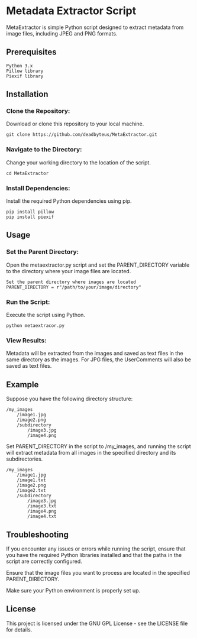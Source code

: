 # Metadata Extractor Script


MetaExtractor is simple Python script designed to extract metadata from image files, including JPEG and PNG formats.


## Prerequisites

```
Python 3.x
Pillow library
Piexif library
```

## Installation


### Clone the Repository: 

Download or clone this repository to your local machine.


```git clone https://github.com/deadbyteus/MetaExtractor.git```


### Navigate to the Directory: 

Change your working directory to the location of the script.


```cd MetaExtractor```


### Install Dependencies: 

Install the required Python dependencies using pip.

```
pip install pillow
pip install piexif
```

## Usage


### Set the Parent Directory: 

Open the metaextractor.py script and set the PARENT_DIRECTORY variable to the directory where your image files are located.

```
Set the parent directory where images are located
PARENT_DIRECTORY = r"/path/to/your/image/directory"
```

### Run the Script: 

Execute the script using Python.


```python metaextracor.py```


### View Results: 

Metadata will be extracted from the images and saved as text files in the same directory as the images. For JPG files, the UserComments will also be saved as text files.


## Example

Suppose you have the following directory structure:

```
/my_images
    /image1.jpg
    /image2.png
    /subdirectory
        /image3.jpg
        /image4.png
```

Set PARENT_DIRECTORY in the script to /my_images, and running the script will extract metadata from all images in the specified directory and its subdirectories.


```
/my_images
    /image1.jpg
    /image1.txt
    /image2.png
    /image2.txt
    /subdirectory
        /image3.jpg
        /image3.txt
        /image4.png
        /image4.txt
```


## Troubleshooting


If you encounter any issues or errors while running the script, ensure that you have the required Python libraries installed and that the paths in the script are correctly configured.

Ensure that the image files you want to process are located in the specified PARENT_DIRECTORY.

Make sure your Python environment is properly set up.


## License


This project is licensed under the GNU GPL License - see the LICENSE file for details.
